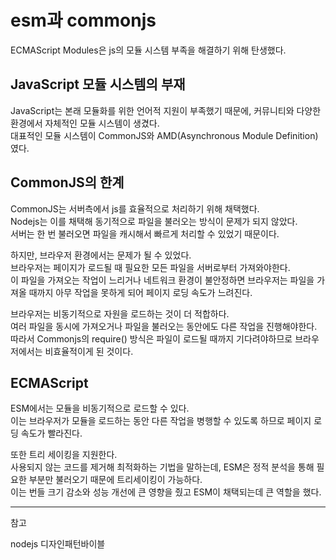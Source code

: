 # esm과 commonjs

ECMAScript Modules은 js의 모듈 시스템 부족을 해결하기 위해 탄생했다.

## JavaScript 모듈 시스템의 부재

JavaScript는 본래 모듈화를 위한 언어적 지원이 부족했기 때문에, 커뮤니티와 다양한 환경에서 자체적인 모듈 시스템이 생겼다.  
대표적인 모듈 시스템이 CommonJS와 AMD(Asynchronous Module Definition)였다.

## CommonJS의 한계

CommonJS는 서버측에서 js를 효율적으로 처리하기 위해 채택했다.  
Nodejs는 이를 채택해 동기적으로 파일을 불러오는 방식이 문제가 되지 않았다.  
서버는 한 번 불러오면 파일을 캐시해서 빠르게 처리할 수 있었기 때문이다.

하지만, 브라우저 환경에서는 문제가 될 수 있었다.  
브라우저는 페이지가 로드될 때 필요한 모든 파일을 서버로부터 가져와야한다.  
이 파일을 가져오는 작업이 느리거나 네트워크 환경이 불안정하면 브라우저는 파일을 가져올 때까지 아무 작업을 못하게 되어 페이지 로딩 속도가 느려진다.

브라우저는 비동기적으로 자원을 로드하는 것이 더 적합하다.  
여러 파일을 동시에 가져오거나 파일을 불러오는 동안에도 다른 작업을 진행해야한다.  
따라서 Commonjs의 require() 방식은 파일이 로드될 때까지 기다려야하므로 브라우저에서는 비효율적이게 된 것이다.

## ECMAScript

ESM에서는 모듈을 비동기적으로 로드할 수 있다.  
이는 브라우저가 모듈을 로드하는 동안 다른 작업을 병행할 수 있도록 하므로 페이지 로딩 속도가 빨라진다.

또한 트리 세이킹을 지원한다.  
사용되지 않는 코드를 제거해 최적화하는 기법을 말하는데, ESM은 정적 분석을 통해 필요한 부분만 불러오기 때문에 트리세이킹이 가능하다.  
이는 번들 크기 감소와 성능 개선에 큰 영향을 줬고 ESM이 채택되는데 큰 역할을 했다.

---

참고

nodejs 디자인패턴바이블
